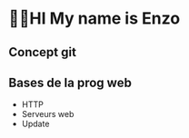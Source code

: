 # 🙋‍♂️HI My name is Enzo
## Concept git
## Bases de la prog web
  - HTTP
  - Serveurs web
  - Update
